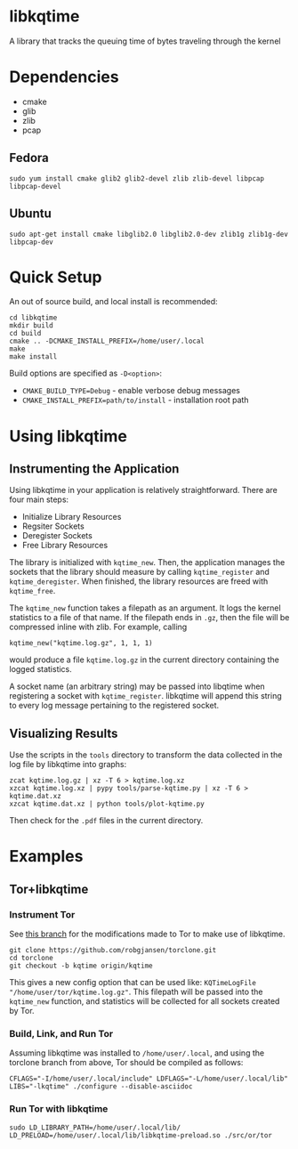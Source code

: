# libkqtime

A library that tracks the queuing time of bytes traveling through the kernel

# Dependencies

+ cmake
+ glib
+ zlib
+ pcap

## Fedora

```
sudo yum install cmake glib2 glib2-devel zlib zlib-devel libpcap libpcap-devel
```

## Ubuntu

```
sudo apt-get install cmake libglib2.0 libglib2.0-dev zlib1g zlib1g-dev libpcap-dev
```

# Quick Setup

An out of source build, and local install is recommended:

```
cd libkqtime
mkdir build
cd build
cmake .. -DCMAKE_INSTALL_PREFIX=/home/user/.local
make
make install
```

Build options are specified as `-D<option>`:

 + `CMAKE_BUILD_TYPE=Debug` - enable verbose debug messages
 + `CMAKE_INSTALL_PREFIX=path/to/install` - installation root path

# Using libkqtime

## Instrumenting the Application

Using libkqtime in your application is relatively straightforward. There are four main steps:

 + Initialize Library Resources
 + Regsiter Sockets
 + Deregister Sockets
 + Free Library Resources

The library is initialized with `kqtime_new`. Then, the application manages the sockets that the library should measure by calling `kqtime_register` and `kqtime_deregister`. When finished, the library resources are freed with `kqtime_free`.

The `kqtime_new` function takes a filepath as an argument. It logs the kernel statistics to a file of that name. If the filepath ends in `.gz`, then the file will be compressed inline with zlib. For example, calling

```
kqtime_new("kqtime.log.gz", 1, 1, 1)
```

would produce a file `kqtime.log.gz` in the current directory containing the logged statistics.

A socket name (an arbitrary string) may be passed into libqtime when registering a socket with `kqtime_register`. libkqtime will append this string to every log message pertaining to the registered socket.

## Visualizing Results

Use the scripts in the `tools` directory to transform the data collected in the log file by libkqtime into graphs:

```
zcat kqtime.log.gz | xz -T 6 > kqtime.log.xz
xzcat kqtime.log.xz | pypy tools/parse-kqtime.py | xz -T 6 > kqtime.dat.xz
xzcat kqtime.dat.xz | python tools/plot-kqtime.py
```

Then check for the `.pdf` files in the current directory.

# Examples

## Tor+libkqtime

### Instrument Tor

See [this branch](https://github.com/robgjansen/torclone/tree/kqtime) for the modifications made to Tor to make use of libkqtime.

```
git clone https://github.com/robgjansen/torclone.git
cd torclone
git checkout -b kqtime origin/kqtime
```

This gives a new config option that can be used like: `KQTimeLogFile "/home/user/tor/kqtime.log.gz"`. This filepath will be passed into the `kqtime_new` function, and statistics will be collected for all sockets created by Tor.

### Build, Link, and Run Tor

Assuming libkqtime was installed to `/home/user/.local`, and using the torclone branch from above, Tor should be compiled as follows:

```
CFLAGS="-I/home/user/.local/include" LDFLAGS="-L/home/user/.local/lib" LIBS="-lkqtime" ./configure --disable-asciidoc
```

### Run Tor with libkqtime

```
sudo LD_LIBRARY_PATH=/home/user/.local/lib/ LD_PRELOAD=/home/user/.local/lib/libkqtime-preload.so ./src/or/tor
```

